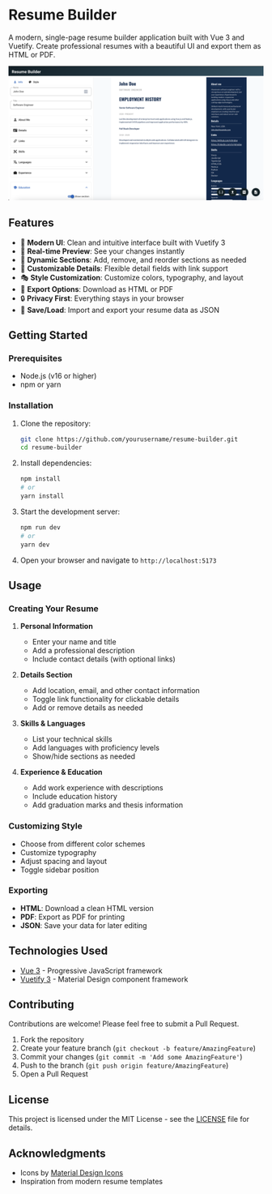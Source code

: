 # Resume Builder

A modern, single-page resume builder application built with Vue 3 and Vuetify. Create professional resumes with a beautiful UI and export them as HTML or PDF.

![Resume Builder Screenshot](screenshot.png)

## Features

- 🎨 **Modern UI**: Clean and intuitive interface built with Vuetify 3
- 📝 **Real-time Preview**: See your changes instantly
- 🔄 **Dynamic Sections**: Add, remove, and reorder sections as needed
- 🎯 **Customizable Details**: Flexible detail fields with link support
- 🎭 **Style Customization**: Customize colors, typography, and layout
- 💾 **Export Options**: Download as HTML or PDF
- 🔒 **Privacy First**: Everything stays in your browser
- 💾 **Save/Load**: Import and export your resume data as JSON

## Getting Started

### Prerequisites

- Node.js (v16 or higher)
- npm or yarn

### Installation

1. Clone the repository:
   ```bash
   git clone https://github.com/yourusername/resume-builder.git
   cd resume-builder
   ```

2. Install dependencies:
   ```bash
   npm install
   # or
   yarn install
   ```

3. Start the development server:
   ```bash
   npm run dev
   # or
   yarn dev
   ```

4. Open your browser and navigate to `http://localhost:5173`

## Usage

### Creating Your Resume

1. **Personal Information**
   - Enter your name and title
   - Add a professional description
   - Include contact details (with optional links)

2. **Details Section**
   - Add location, email, and other contact information
   - Toggle link functionality for clickable details
   - Add or remove details as needed

3. **Skills & Languages**
   - List your technical skills
   - Add languages with proficiency levels
   - Show/hide sections as needed

4. **Experience & Education**
   - Add work experience with descriptions
   - Include education history
   - Add graduation marks and thesis information

### Customizing Style

- Choose from different color schemes
- Customize typography
- Adjust spacing and layout
- Toggle sidebar position

### Exporting

- **HTML**: Download a clean HTML version
- **PDF**: Export as PDF for printing
- **JSON**: Save your data for later editing

## Technologies Used

- [Vue 3](https://vuejs.org/) - Progressive JavaScript framework
- [Vuetify 3](https://vuetifyjs.com/) - Material Design component framework

## Contributing

Contributions are welcome! Please feel free to submit a Pull Request.

1. Fork the repository
2. Create your feature branch (`git checkout -b feature/AmazingFeature`)
3. Commit your changes (`git commit -m 'Add some AmazingFeature'`)
4. Push to the branch (`git push origin feature/AmazingFeature`)
5. Open a Pull Request

## License

This project is licensed under the MIT License - see the [LICENSE](LICENSE) file for details.

## Acknowledgments

- Icons by [Material Design Icons](https://materialdesignicons.com/)
- Inspiration from modern resume templates
